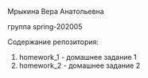Мрыкина Вера Анатольевна

группа spring-202005

Содержание репозитория:
1. homework_1 - домашнее задание 1
2. homework_2 - домашнее задание 2
